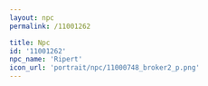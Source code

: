 ```yaml
---
layout: npc
permalink: /11001262

title: Npc
id: '11001262'
npc_name: 'Ripert'
icon_url: 'portrait/npc/11000748_broker2_p.png'
---
```

